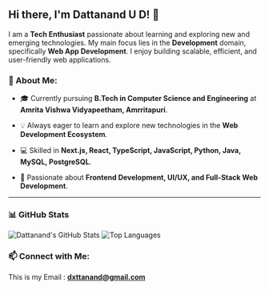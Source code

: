 ## Hi there, I'm Dattanand U D! 👋

I am a **Tech Enthusiast** passionate about learning and exploring new and emerging technologies. My main focus lies in the **Development** domain, specifically **Web App Development**. I enjoy building scalable, efficient, and user-friendly web applications.

### 🚀 About Me:

- 🎓 Currently pursuing **B.Tech in Computer Science and Engineering** at **Amrita Vishwa Vidyapeetham, Amrritapuri**.

- 💡 Always eager to learn and explore new technologies in the **Web Development Ecosystem**.

- 💻 Skilled in **Next.js, React, TypeScript, JavaScript, Python, Java, MySQL, PostgreSQL**.

- 🎯 Passionate about **Frontend Development, UI/UX, and Full-Stack Web Development**.

---

### 📊 GitHub Stats

![Dattanand's GitHub Stats](https://github-readme-stats.vercel.app/api?username=Dattaaanand&show_icons=true&theme=radical)
![Top Languages](https://github-readme-stats.vercel.app/api/top-langs/?username=Dattaaanand&layout=compact&theme=radical)



### 📫 Connect with Me:
This is my Email : **dxttanand@gmail.com**

